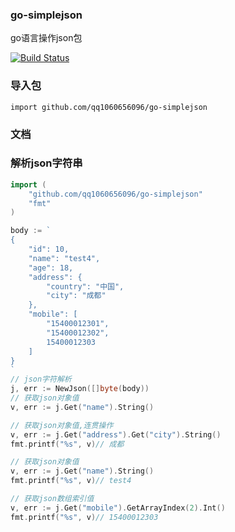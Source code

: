 ### go-simplejson

go语言操作json包

[![Build Status](https://secure.travis-ci.org/bitly/go-simplejson.png)](http://travis-ci.org/bitly/go-simplejson)

### 导入包

    import github.com/qq1060656096/go-simplejson

### 文档

### 解析json字符串
```go
import (
	"github.com/qq1060656096/go-simplejson"
	"fmt"
)

body := `
{
	"id": 10,
	"name": "test4",
	"age": 18,
	"address": {
		"country": "中国",
		"city": "成都"
	},
	"mobile": [
		"15400012301",
		"15400012302",
		15400012303
	]
}
`
// json字符解析
j, err := NewJson([]byte(body))
// 获取json对象值
v, err := j.Get("name").String()

// 获取json对象值,连贯操作
v, err := j.Get("address").Get("city").String()
fmt.printf("%s", v)// 成都

// 获取json对象值
v, err := j.Get("name").String()
fmt.printf("%s", v)// test4

// 获取json数组索引值
v, err := j.Get("mobile").GetArrayIndex(2).Int()
fmt.printf("%s", v)// 15400012303
```